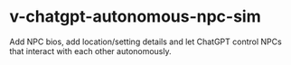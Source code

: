 # v-chatgpt-autonomous-npc-sim
Add NPC bios, add location/setting details and let ChatGPT control NPCs that interact with each other autonomously.
